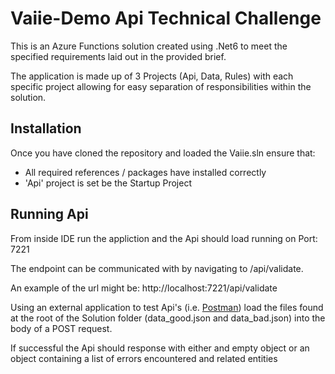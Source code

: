 
# Vaiie-Demo Api Technical Challenge

This is an Azure Functions solution created using .Net6 to meet the specified requirements laid out in the provided brief.

The application is made up of 3 Projects (Api, Data, Rules) with each specific project allowing for easy separation of responsibilities within the solution.

## Installation

Once you have cloned the repository and loaded the Vaiie.sln ensure that: 

- All required references / packages have installed correctly
- 'Api' project is set be the Startup Project

## Running Api

From inside IDE run the appliction and the Api should load running on Port: 7221

The endpoint can be communicated with by navigating to /api/validate. 

An example of the url might be: http://localhost:7221/api/validate

Using an external application to test Api's (i.e. [Postman](https://www.postman.com/)) load the files found at the root of the Solution folder (data_good.json and data_bad.json) into the body of a POST request.

If successful the Api should response with either and empty object or an object containing a list of errors encountered and related entities